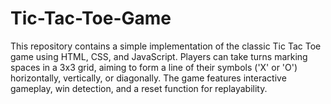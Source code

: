 # Tic-Tac-Toe-Game
This repository contains a simple implementation of the classic Tic Tac Toe game using HTML, CSS, and JavaScript. Players can take turns marking spaces in a 3x3 grid, aiming to form a line of their symbols ('X' or 'O') horizontally, vertically, or diagonally. The game features interactive gameplay, win detection, and a reset function for replayability.

